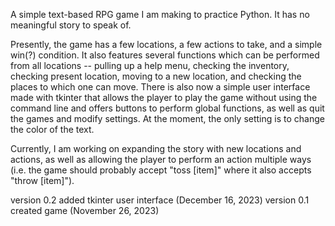 A simple text-based RPG game I am making to practice Python. It has no meaningful story to speak of.

Presently, the game has a few locations, a few actions to take, and a simple win(?) condition. It also features several functions which can be performed from all locations -- pulling up a help menu, checking the inventory, checking present location, moving to a new location, and checking the places to which one can move. There is also now a simple user interface made with tkinter that allows the player to play the game without using the command line and offers buttons to perform global functions, as well as quit the games and modify settings. At the moment, the only setting is to change the color of the text.

Currently, I am working on expanding the story with new locations and actions, as well as allowing the player to perform an action multiple ways (i.e. the game should probably accept "toss [item]" where it also accepts "throw [item]").


version 0.2 added tkinter user interface (December 16, 2023)
version 0.1 created game (November 26, 2023)
